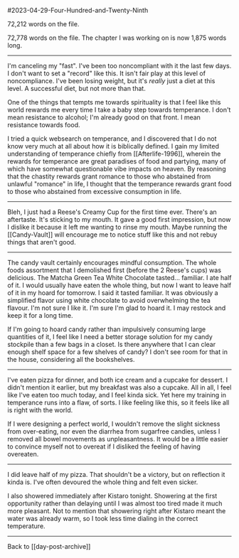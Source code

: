 #2023-04-29-Four-Hundred-and-Twenty-Ninth

72,212 words on the file.

72,778 words on the file.  The chapter I was working on is now 1,875 words long.

---
I'm canceling my "fast".  I've been too noncompliant with it the last few days.  I don't want to set a "record" like this.  It isn't fair play at this level of noncompliance.  I've been losing weight, but it's *really* just a diet at this level.  A successful diet, but not more than that.

One of the things that tempts me towards spirituality is that I feel like this world rewards me every time I take a baby step towards temperance.  I don't mean resistance to alcohol; I'm already good on that front.  I mean resistance towards food.

I tried a quick websearch on temperance, and I discovered that I do not know very much at all about how it is biblically defined.  I gain my limited understanding of temperance chiefly from [[Afterlife-1996]], wherein the rewards for temperance are great paradises of food and partying, many of which have somewhat questionable vibe impacts on heaven.  By reasoning that the chastity rewards grant romance to those who abstained from unlawful "romance" in life, I thought that the temperance rewards grant food to those who abstained from excessive consumption in life.

---
Bleh, I just had a Reese's Creamy Cup for the first time ever.  There's an aftertaste.  It's sticking to my mouth.  It gave a good first impression, but now I dislike it because it left me wanting to rinse my mouth.  Maybe running the [[Candy-Vault]] will encourage me to notice stuff like this and not rebuy things that aren't good.

---
The candy vault certainly encourages mindful consumption.  The whole foods assortment that I demolished first (before the 2 Reese's cups) was delicious.  The Matcha Green Tea White Chocolate tasted... familiar.  I ate half of it.  I would usually have eaten the whole thing, but now I want to leave half of it in my hoard for tomorrow.  I said it tasted familiar.  It was obviously a simplified flavor using white chocolate to avoid overwhelming the tea flavour.  I'm not sure I like it.  I'm sure I'm glad to hoard it.  I may restock and keep it for a long time.

If I'm going to hoard candy rather than impulsively consuming large quantities of it, I feel like I need a better storage solution for my candy stockpile than a few bags in a closet.  Is there anywhere that I can clear enough shelf space for a few shelves of candy?  I don't see room for that in the house, considering all the bookshelves.

---
I've eaten pizza for dinner, and both ice cream and a cupcake for dessert.  I didn't mention it earlier, but my breakfast was also a cupcake.  All in all, I feel like I've eaten too much today, and I feel kinda sick.  Yet here my training in temperance runs into a flaw, of sorts.  I like feeling like this, so it feels like all is right with the world.

If I were designing a perfect world, I wouldn't remove the slight sickness from over-eating, nor even the diarrhea from sugarfree candies, unless I removed all bowel movements as unpleasantness.  It would be a little easier to convince myself not to overeat if I disliked the feeling of having overeaten.

---
I did leave half of my pizza.  That shouldn't be a victory, but on reflection it kinda is.  I've often devoured the whole thing and felt even sicker.

I also showered immediately after Kistaro tonight.  Showering at the first opportunity rather than delaying until I was almost too tired made it much more pleasant.  Not to mention that showering right after Kistaro meant the water was already warm, so I took less time dialing in the correct temperature.

---
Back to [[day-post-archive]]
